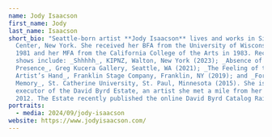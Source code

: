 ```yaml
---
name: Jody Isaacson
first_name: Jody
last_name: Isaacson
short_bio: "Seattle-born artist **Jody Isaacson** lives and works in Sidney
  Center, New York. She received her BFA from the University of Wisconsin in
  1981 and her MFA from the California College of the Arts in 1983. Recent solo
  shows include: _Shhhhh_, KIPNZ, Walton, New York (2023); _Absence of
  Presence_, Greg Kucera Gallery, Seattle, WA (2021); _The Feeling of the
  Artist’s Hand_, Franklin Stage Company, Franklin, NY (2019); and _Form and
  Memory_, St. Catherine University, St. Paul, Minnesota (2015). She is the
  executor of the David Byrd Estate, an artist she met a mile from her home in
  2012. The Estate recently published the online David Byrd Catalog Raisonné."
portraits:
  - media: 2024/09/jody-isaacson
website: https://www.jodyisaacson.com/
---
```


